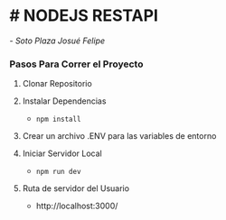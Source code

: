 # # NODEJS RESTAPI

<em>
- Soto Plaza Josué Felipe
</em>

### Pasos Para Correr el Proyecto
1. Clonar Repositorio

2. Instalar Dependencias
    - `npm install`

3. Crear un archivo .ENV para las variables de entorno
   
3. Iniciar Servidor Local
    - `npm run dev` 

4. Ruta de servidor del Usuario
    - http://localhost:3000/
